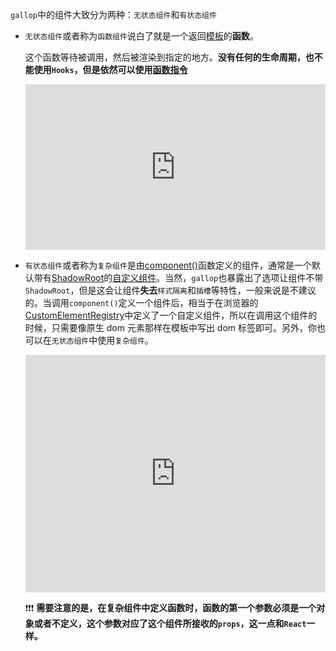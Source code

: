 `gallop`中的组件大致分为两种：`无状态组件`和`有状态组件`

- `无状态组件`或者称为`函数组件`说白了就是一个返回[模板](/#Template)的**函数**。

  这个函数等待被调用，然后被渲染到指定的地方。**没有任何的生命周期，也不能使用`Hooks`，但是依然可以使用[函数指令](/#Directives)**

  <iframe height="265" style="width: 100%;" scrolling="no" title="template-pure" src="https://codepen.io/tarnishablec/embed/preview/KKVYmXY?height=265&theme-id=dark&default-tab=js,result" frameborder="no" allowtransparency="true" allowfullscreen="true">
    See the Pen <a href='https://codepen.io/tarnishablec/pen/KKVYmXY'>template-pure</a> by tarnishablec
    (<a href='https://codepen.io/tarnishablec'>@tarnishablec</a>) on <a href='https://codepen.io'>CodePen</a>.
  </iframe>

- `有状态组件`或者称为`复杂组件`是由[component()](/#defineComponent)函数定义的组件，通常是一个默认带有[ShadowRoot](https://developer.mozilla.org/en-US/docs/Web/API/ShadowRoot)的[自定义组件](https://developer.mozilla.org/en-US/docs/Web/API/Window/customElements)。当然，`gallop`也暴露出了选项让组件不带`ShadowRoot`，但是这会让组件**失去**`样式隔离`和`插槽`等特性，一般来说是不建议的。当调用`component()`定义一个组件后，相当于在浏览器的[CustomElementRegistry](https://developer.mozilla.org/en-US/docs/Web/API/CustomElementRegistry)中定义了一个自定义组件，所以在调用这个组件的时候，只需要像原生 dom 元素那样在模板中写出 dom 标签即可。另外，你也可以在`无状态组件`中使用`复杂组件`。

  <iframe height="380" style="width: 100%;" scrolling="no" title="component-complex" src="https://codepen.io/tarnishablec/embed/preview/mdVgmxX?height=380&theme-id=dark&default-tab=js,result" frameborder="no" allowtransparency="true" allowfullscreen="true">
    See the Pen <a href='https://codepen.io/tarnishablec/pen/mdVgmxX'>component-complex</a> by tarnishablec
    (<a href='https://codepen.io/tarnishablec'>@tarnishablec</a>) on <a href='https://codepen.io'>CodePen</a>.
  </iframe>

  ❗❗❗ **需要注意的是，在复杂组件中定义函数时，函数的第一个参数必须是一个对象或者不定义，这个参数对应了这个组件所接收的`props`，这一点和`React`一样。**
